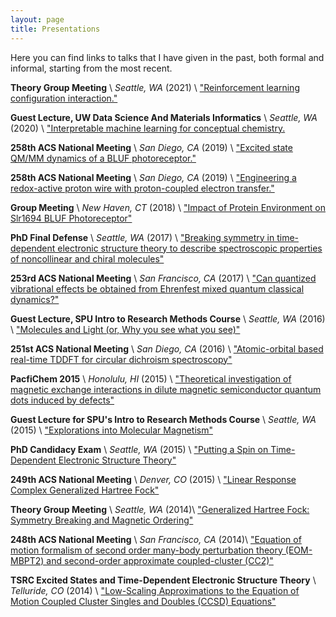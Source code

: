 ```yaml
---
layout: page
title: Presentations 
---
```


Here you can find links to talks that I have given in the past, both formal and informal, starting from the most recent.

**Theory Group Meeting** \\
*Seattle, WA* (2021) \\
["Reinforcement learning configuration interaction."](/assets/RLCI.pdf)

**Guest Lecture, UW Data Science And Materials Informatics** \\
*Seattle, WA* (2020) \\
["Interpretable machine learning for conceptual chemistry.](/assets/interpretable_machine_learning_for_conceptual_chemistry.pdf)

**258th ACS National Meeting** \\
*San Diego, CA* (2019) \\
["Excited state QM/MM dynamics of a BLUF photoreceptor."](/assets/BLUF-TDA-Dynamics.pdf)


**258th ACS National Meeting** \\
*San Diego, CA* (2019) \\
["Engineering a redox-active proton wire with proton-coupled electron transfer."](/assets/E4PT.pdf)


**Group Meeting** \\
*New Haven, CT* (2018) \\
["Impact of Protein Environment on Slr1694 BLUF Photoreceptor"](/assets/bluf-oct-2018.pdf)


**PhD Final Defense** \\
*Seattle, WA* (2017) \\
["Breaking symmetry in time-dependent electronic structure theory to describe spectroscopic properties of noncollinear and chiral molecules"](/assets/final-defense.pdf)

**253rd ACS National Meeting** \\
*San Francisco, CA* (2017) \\
["Can quantized vibrational effects be obtained from Ehrenfest mixed quantum classical dynamics?"](/assets/ACS-253-ehrenfest.pdf)

**Guest Lecture, SPU Intro to Research Methods Course** \\
*Seattle, WA* (2016) \\
["Molecules and Light (or, Why you see what you see)"](/assets/SPU-2016.pdf)

**251st ACS National Meeting** \\
*San Diego, CA* (2016) \\
["Atomic-orbital based real-time TDDFT for circular dichroism spectroscopy"](/assets/RT-ECD.pdf)

**PacfiChem 2015** \\
*Honolulu, HI* (2015) \\
["Theoretical investigation of magnetic exchange interactions in dilute magnetic semiconductor quantum dots induced by defects"](/assets/MnAZO.pdf)

**Guest Lecture for SPU's Intro to Research Methods Course** \\
*Seattle, WA* (2015) \\
["Explorations into Molecular Magnetism"](/assets/SPU_Talk_2015.pdf)

**PhD Candidacy Exam** \\
*Seattle, WA* (2015) \\
["Putting a Spin on Time-Dependent Electronic Structure Theory"](/assets/GeneralExam.pdf)

**249th ACS National Meeting** \\
*Denver, CO* (2015) \\
["Linear Response Complex Generalized Hartree Fock"](/assets/TDGHF.pdf)

**Theory Group Meeting** \\
*Seattle, WA* (2014)\\
["Generalized Hartree Fock: Symmetry Breaking and Magnetic Ordering"](/assets/ghf_magnetic.pdf)

**248th ACS National Meeting** \\
*San Francisco, CA* (2014)\\
["Equation of motion formalism of second order many-body perturbation theory (EOM-MBPT2) and second-order approximate coupled-cluster (CC2)"](/assets/eompt.pdf)

**TSRC Excited States and Time-Dependent Electronic Structure Theory** \\
*Telluride, CO* (2014) \\
["Low-Scaling Approximations to the Equation of Motion Coupled Cluster Singles and Doubles (CCSD) Equations"](/assets/eompt_plain.pdf)



